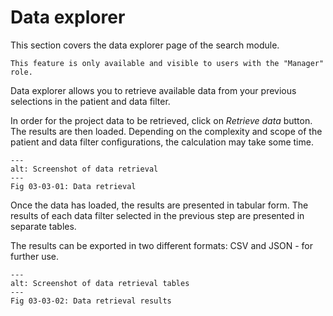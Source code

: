 # Data explorer

This section covers the data explorer page of the search module.

```{important}
This feature is only available and visible to users with the "Manager" role.
```

Data explorer allows you to retrieve available data from your previous selections in the patient and data filter.

In order for the project data to be retrieved, click on *Retrieve data* button. The results are then loaded. Depending on the complexity and scope of the patient and data filter configurations, the calculation may take some time.

```{figure} images/data_retrieval.jpg
---
alt: Screenshot of data retrieval
---
Fig 03-03-01: Data retrieval
```


Once the data has loaded, the results are presented in tabular form. The results of each data filter selected in the previous step are presented in separate tables.

The results can be exported in two different formats: CSV and JSON - for further use.


```{figure} images/data_retrieval_table.jpg
---
alt: Screenshot of data retrieval tables
---
Fig 03-03-02: Data retrieval results
```
